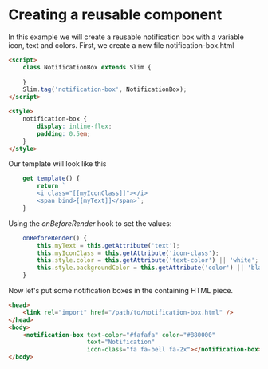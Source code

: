 # Creating a reusable component

In this example we will create a reusable notification box with a variable icon, text and colors.
First, we create a new file notification-box.html

```html
<script>
    class NotificationBox extends Slim {
    
    }
    Slim.tag('notification-box', NotificationBox);
</script>

<style>
    notification-box {
        display: inline-flex;
        padding: 0.5em;
    }
</style>
```

Our template will look like this

```js
    get template() {
        return `
        <i class="[[myIconClass]]"></i>
        <span bind>[[myText]]</span>`;
    }
```

Using the *onBeforeRender* hook to set the values:

```js
    onBeforeRender() {
        this.myText = this.getAttribute('text');
        this.myIconClass = this.getAttribute('icon-class');
        this.style.color = this.getAttribute('text-color') || 'white';
        this.style.backgroundColor = this.getAttribute('color') || 'black';
    }
```

Now let's put some notification boxes in the containing HTML piece.

```html
<head>
    <link rel="import" href="/path/to/notification-box.html" />
</head>
<body>
    <notification-box text-color="#fafafa" color="#880000"
                      text="Notification"
                      icon-class="fa fa-bell fa-2x"></notification-box>
</body>
```
